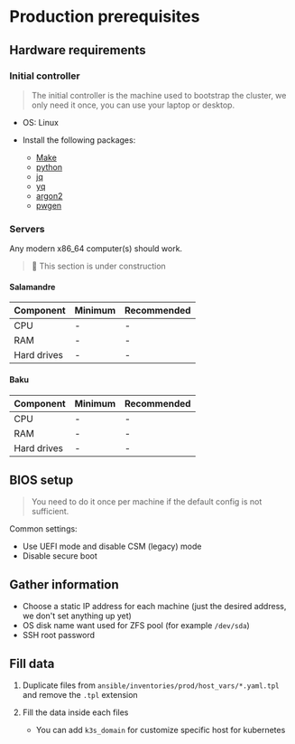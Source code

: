 # Production prerequisites

## Hardware requirements

### Initial controller

> The initial controller is the machine used to bootstrap the cluster, we only need it once, you can use your laptop
> or desktop.

- OS: Linux
- Install the following packages:

  - [Make](https://www.gnu.org/software/make/)
  - [python](https://www.python.org/)
  - [jq](https://stedolan.github.io/jq/)
  - [yq](https://github.com/mikefarah/yq/)
  - [argon2](https://github.com/P-H-C/phc-winner-argon2)
  - [pwgen](https://sourceforge.net/projects/pwgen/)

### Servers

Any modern x86_64 computer(s) should work.

> 🚧 This section is under construction

#### Salamandre

| Component   | Minimum | Recommended |
| ----------- | ------- | ----------- |
| CPU         | -       | -           |
| RAM         | -       | -           |
| Hard drives | -       | -           |

#### Baku

| Component   | Minimum | Recommended |
| ----------- | ------- | ----------- |
| CPU         | -       | -           |
| RAM         | -       | -           |
| Hard drives | -       | -           |

## BIOS setup

> You need to do it once per machine if the default config is not sufficient.

Common settings:

- Use UEFI mode and disable CSM (legacy) mode
- Disable secure boot

## Gather information

- Choose a static IP address for each machine (just the desired address, we don't set anything up yet)
- OS disk name want used for ZFS pool (for example `/dev/sda`)
- SSH root password

## Fill data

1. Duplicate files from `ansible/inventories/prod/host_vars/*.yaml.tpl` and remove the `.tpl` extension
2. Fill the data inside each files

   - You can add `k3s_domain` for customize specific host for kubernetes
